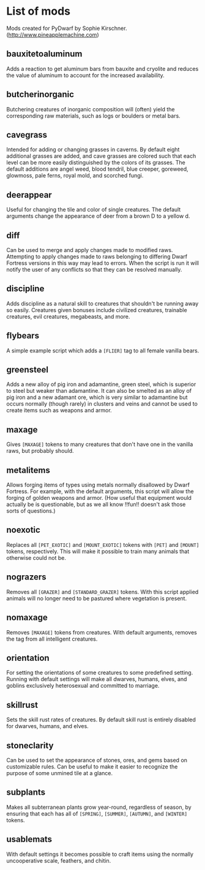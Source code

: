 # List of mods

Mods created for PyDwarf by Sophie Kirschner. (http://www.pineapplemachine.com)

## bauxitetoaluminum

Adds a reaction to get aluminum bars from bauxite and cryolite and reduces the value of aluminum to account for the increased availability.

## butcherinorganic

Butchering creatures of inorganic composition will (often) yield the corresponding raw materials, such as logs or boulders or metal bars.

## cavegrass

Intended for adding or changing grasses in caverns. By default eight additional grasses are added, and cave grasses are colored such that each level can be more easily distinguished by the colors of its grasses. The default additions are angel weed, blood tendril, blue creeper, goreweed, glowmoss, pale ferns, royal mold, and scorched fungi.

## deerappear

Useful for changing the tile and color of single creatures. The default arguments change the appearance of deer from a brown D to a yellow d.

## diff

Can be used to merge and apply changes made to modified raws. Attempting to apply changes made to raws belonging to differing Dwarf Fortress versions in this way may lead to errors. When the script is run it will notify the user of any conflicts so that they can be resolved manually.

## discipline

Adds discipline as a natural skill to creatures that shouldn't be running away so easily. Creatures given bonuses include civilized creatures, trainable creatures, evil creatures, megabeasts, and more.

## flybears

A simple example script which adds a `[FLIER]` tag to all female vanilla bears.

## greensteel

Adds a new alloy of pig iron and adamantine, green steel, which is superior to steel but weaker than adamantine. It can also be smelted as an alloy of pig iron and a new adamant ore, which is very similar to adamantine but occurs normally (though rarely) in clusters and veins and cannot be used to create items such as weapons and armor.

## maxage

Gives `[MAXAGE]` tokens to many creatures that don't have one in the vanilla raws, but probably should.

## metalitems

Allows forging items of types using metals normally disallowed by Dwarf Fortress. For example, with the default arguments, this script will allow the forging of golden weapons and armor. (How useful that equipment would actually be is questionable, but as we all know !!fun!! doesn't ask those sorts of questions.)

## noexotic

Replaces all `[PET_EXOTIC]` and `[MOUNT_EXOTIC]` tokens with `[PET]` and `[MOUNT]` tokens, respectively. This will make it possible to train many animals that otherwise could not be.

## nograzers

Removes all `[GRAZER]` and `[STANDARD_GRAZER]` tokens. With this script applied animals will no longer need to be pastured where vegetation is present.

## nomaxage

Removes `[MAXAGE]` tokens from creatures. With default arguments, removes the tag from all intelligent creatures.

## orientation

For setting the orientations of some creatures to some predefined setting. Running with default settings will make all dwarves, humans, elves, and goblins exclusively heterosexual and committed to marriage.

## skillrust

Sets the skill rust rates of creatures. By default skill rust is entirely disabled for dwarves, humans, and elves.

## stoneclarity

Can be used to set the appearance of stones, ores, and gems based on customizable rules. Can be useful to make it easier to recognize the purpose of some unmined tile at a glance.

## subplants

Makes all subterranean plants grow year-round, regardless of season, by ensuring that each has all of `[SPRING]`, `[SUMMER]`, `[AUTUMN]`, and `[WINTER]` tokens.

## usablemats

With default settings it becomes possible to craft items using the normally uncooperative scale, feathers, and chitin.
